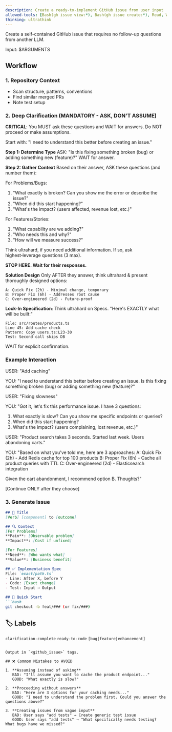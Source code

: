 ```yaml
---
description: Create a ready-to-implement GitHub issue from user input
allowed-tools: [Bash(gh issue view:*), Bash(gh issue create:*), Read, Write, Edit]
thinking: ultrathink
---
```


Create a self-contained GitHub issue that requires no follow-up questions from another LLM.

Input: $ARGUMENTS

## Workflow

### 1. Repository Context
- Scan structure, patterns, conventions
- Find similar merged PRs
- Note test setup

### 2. Deep Clarification (MANDATORY - ASK, DON'T ASSUME)

**CRITICAL**: You MUST ask these questions and WAIT for answers. Do NOT proceed or make assumptions.

Start with: "I need to understand this better before creating an issue."

**Step 1: Determine Type**
ASK: "Is this fixing something broken (bug) or adding something new (feature)?"
WAIT for answer.

**Step 2: Gather Context**
Based on their answer, ASK these questions (and number them):

For Problems/Bugs:
1. "What exactly is broken? Can you show me the error or describe the issue?"
2. "When did this start happening?"
3. "What's the impact? (users affected, revenue lost, etc.)"

For Features/Stories:
1. "What capability are we adding?"
2. "Who needs this and why?"
3. "How will we measure success?"

Think ultrahard, if you need additional information. If so, ask highest‑leverage questions (3 max).

**STOP HERE. Wait for their responses.**

**Solution Design**
Only AFTER they answer, think ultrahard & present thoroughly designed options:
```
A: Quick Fix (2h) - Minimal change, temporary
B: Proper Fix (6h) - Addresses root cause  
C: Over-engineered (2d) - Future-proof
```

**Lock-In Specification**:
Think ultrahard on Specs.
"Here's EXACTLY what will be built:"
```
File: src/routes/products.ts
Line 45: Add cache check
Pattern: Copy users.ts:L23-30
Test: Second call skips DB
```

WAIT for explicit confirmation.

### Example Interaction

USER: "Add caching"

YOU: "I need to understand this better before creating an issue. Is this fixing something broken (bug) or adding something new (feature)?"

USER: "Fixing slowness"

YOU: "Got it, let's fix this performance issue. I have 3 questions:
1. What exactly is slow? Can you show me specific endpoints or queries?
2. When did this start happening?
3. What's the impact? (users complaining, lost revenue, etc.)"

USER: "Product search takes 3 seconds. Started last week. Users abandoning carts."

YOU: "Based on what you've told me, here are 3 approaches:
A: Quick Fix (2h) - Add Redis cache for top 100 products
B: Proper Fix (6h) - Cache all product queries with TTL
C: Over-engineered (2d) - Elasticsearch integration

Given the cart abandonment, I recommend option B. Thoughts?"

[Continue ONLY after they choose]

### 3. Generate Issue

```markdown
## 📌 Title
[Verb] [component] to [outcome]

## 🔍 Context
[For Problems]
**Pain**: [Observable problem]
**Impact**: [Cost if unfixed]

[For Features]
**Need**: [Who wants what]
**Value**: [Business benefit]

## ✅ Implementation Spec
File: `exact/path.ts`
- Line: After X, before Y
- Code: [Exact change]
- Test: Input → Output

## 🏃 Quick Start
```bash
git checkout -b feat/### (or fix/###)
```

## 🏷️ Labels
`clarification-complete` `ready-to-code` `[bug|feature|enhancement]`
```

Output in `<github_issue>` tags.

## ❌ Common Mistakes to AVOID

1. **Assuming instead of asking**
   BAD: "I'll assume you want to cache the product endpoint..."
   GOOD: "What exactly is slow?"

2. **Proceeding without answers**
   BAD: "Here are 3 options for your caching needs..."
   GOOD: "I need to understand the problem first. Could you answer the questions above?"

3. **Creating issues from vague input**
   BAD: User says "add tests" → Create generic test issue
   GOOD: User says "add tests" → "What specifically needs testing? What bugs have we missed?"